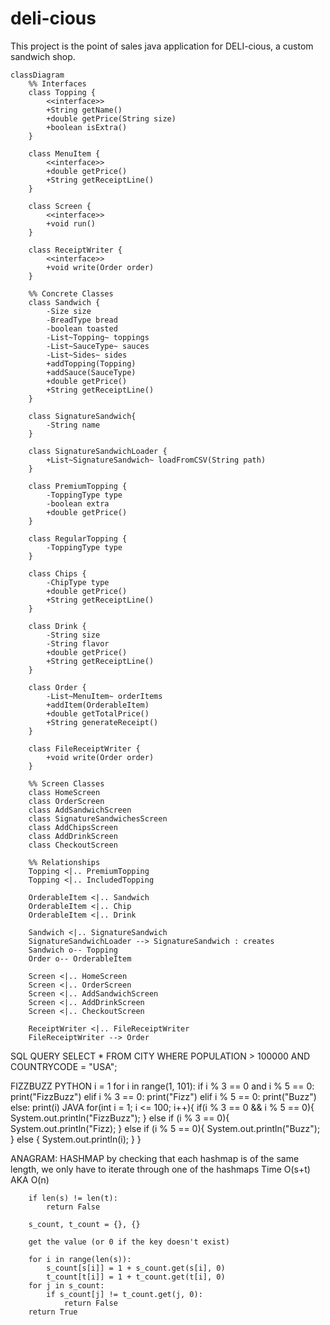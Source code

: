 # deli-cious
This project is the point of sales java application for DELI-cious, a custom sandwich shop.
```mermaid
classDiagram
    %% Interfaces
    class Topping {
        <<interface>>
        +String getName()
        +double getPrice(String size)
        +boolean isExtra()
    }

    class MenuItem {
        <<interface>>
        +double getPrice()
        +String getReceiptLine()
    }

    class Screen {
        <<interface>>
        +void run()
    }

    class ReceiptWriter {
        <<interface>>
        +void write(Order order)
    }

    %% Concrete Classes
    class Sandwich {
        -Size size
        -BreadType bread
        -boolean toasted
        -List~Topping~ toppings
        -List~SauceType~ sauces
        -List~Sides~ sides
        +addTopping(Topping)
        +addSauce(SauceType)
        +double getPrice()
        +String getReceiptLine()
    }

    class SignatureSandwich{
        -String name
    }

    class SignatureSandwichLoader {
        +List~SignatureSandwich~ loadFromCSV(String path)
    }

    class PremiumTopping {
        -ToppingType type
        -boolean extra
        +double getPrice()
    }

    class RegularTopping {
        -ToppingType type
    }

    class Chips {
        -ChipType type
        +double getPrice()
        +String getReceiptLine()
    }

    class Drink {
        -String size
        -String flavor
        +double getPrice()
        +String getReceiptLine()
    }

    class Order {
        -List~MenuItem~ orderItems
        +addItem(OrderableItem)
        +double getTotalPrice()
        +String generateReceipt()
    }

    class FileReceiptWriter {
        +void write(Order order)
    }

    %% Screen Classes
    class HomeScreen
    class OrderScreen
    class AddSandwichScreen
    class SignatureSandwichesScreen
    class AddChipsScreen
    class AddDrinkScreen
    class CheckoutScreen

    %% Relationships
    Topping <|.. PremiumTopping
    Topping <|.. IncludedTopping

    OrderableItem <|.. Sandwich
    OrderableItem <|.. Chip
    OrderableItem <|.. Drink

    Sandwich <|.. SignatureSandwich
    SignatureSandwichLoader --> SignatureSandwich : creates
    Sandwich o-- Topping
    Order o-- OrderableItem

    Screen <|.. HomeScreen
    Screen <|.. OrderScreen
    Screen <|.. AddSandwichScreen
    Screen <|.. AddDrinkScreen
    Screen <|.. CheckoutScreen

    ReceiptWriter <|.. FileReceiptWriter
    FileReceiptWriter --> Order
```
SQL QUERY
SELECT * FROM CITY WHERE POPULATION > 100000 AND COUNTRYCODE = "USA";

FIZZBUZZ
PYTHON
i = 1
for i in range(1, 101):
    if i % 3 == 0 and i % 5 == 0:
        print("FizzBuzz")
    elif i % 3 == 0:
        print("Fizz")
    elif i % 5 == 0:
        print("Buzz")
    else:
        print(i)
JAVA
for(int i = 1; i <= 100; i++){
    if(i % 3 == 0 && i % 5 == 0){
        System.out.println("FizzBuzz");
    } else if (i % 3 == 0){
        System.out.println("Fizz);
    } else if (i % 5 == 0){
        System.out.println("Buzz");
    } else {
        System.out.println(i);
    }
}

ANAGRAM: HASHMAP
by checking that each hashmap is of the same length, we only have to iterate through one of the hashmaps Time O(s+t) AKA O(n)
        
        if len(s) != len(t):
            return False
        
        s_count, t_count = {}, {}
        
        get the value (or 0 if the key doesn't exist)

        for i in range(len(s)):
            s_count[s[i]] = 1 + s_count.get(s[i], 0)
            t_count[t[i]] = 1 + t_count.get(t[i], 0)
        for j in s_count:
            if s_count[j] != t_count.get(j, 0):
                return False
        return True


